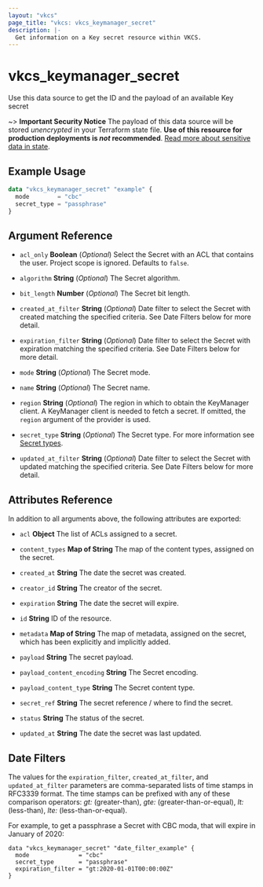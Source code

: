 ```yaml
---
layout: "vkcs"
page_title: "vkcs: vkcs_keymanager_secret"
description: |-
  Get information on a Key secret resource within VKCS.
---
```


# vkcs_keymanager_secret

Use this data source to get the ID and the payload of an available Key secret

~> **Important Security Notice** The payload of this data source will be stored *unencrypted* in your Terraform state file. **Use of this resource for production deployments is *not* recommended**. [Read more about sensitive data in state](https://www.terraform.io/docs/language/state/sensitive-data.html).

## Example Usage

```terraform
data "vkcs_keymanager_secret" "example" {
  mode        = "cbc"
  secret_type = "passphrase"
}
```

## Argument Reference
- `acl_only` **Boolean** (*Optional*) Select the Secret with an ACL that contains the user. Project scope is ignored. Defaults to `false`.

- `algorithm` **String** (*Optional*) The Secret algorithm.

- `bit_length` **Number** (*Optional*) The Secret bit length.

- `created_at_filter` **String** (*Optional*) Date filter to select the Secret with created matching the specified criteria. See Date Filters below for more detail.

- `expiration_filter` **String** (*Optional*) Date filter to select the Secret with expiration matching the specified criteria. See Date Filters below for more detail.

- `mode` **String** (*Optional*) The Secret mode.

- `name` **String** (*Optional*) The Secret name.

- `region` **String** (*Optional*) The region in which to obtain the KeyManager client. A KeyManager client is needed to fetch a secret. If omitted, the `region` argument of the provider is used.

- `secret_type` **String** (*Optional*) The Secret type. For more information see [Secret types](https://docs.openstack.org/barbican/latest/api/reference/secret_types.html).

- `updated_at_filter` **String** (*Optional*) Date filter to select the Secret with updated matching the specified criteria. See Date Filters below for more detail.


## Attributes Reference
In addition to all arguments above, the following attributes are exported:
- `acl` **Object** The list of ACLs assigned to a secret.

- `content_types` <strong>Map of </strong>**String** The map of the content types, assigned on the secret.

- `created_at` **String** The date the secret was created.

- `creator_id` **String** The creator of the secret.

- `expiration` **String** The date the secret will expire.

- `id` **String** ID of the resource.

- `metadata` <strong>Map of </strong>**String** The map of metadata, assigned on the secret, which has been explicitly and implicitly added.

- `payload` **String** The secret payload.

- `payload_content_encoding` **String** The Secret encoding.

- `payload_content_type` **String** The Secret content type.

- `secret_ref` **String** The secret reference / where to find the secret.

- `status` **String** The status of the secret.

- `updated_at` **String** The date the secret was last updated.



## Date Filters

The values for the `expiration_filter`, `created_at_filter`, and
`updated_at_filter` parameters are comma-separated lists of time stamps in
RFC3339 format. The time stamps can be prefixed with any of these comparison
operators: *gt:* (greater-than), *gte:* (greater-than-or-equal), *lt:*
(less-than), *lte:* (less-than-or-equal).

For example, to get a passphrase a Secret with CBC moda, that will expire in
January of 2020:

```hcl
data "vkcs_keymanager_secret" "date_filter_example" {
  mode              = "cbc"
  secret_type       = "passphrase"
  expiration_filter = "gt:2020-01-01T00:00:00Z"
}
```
